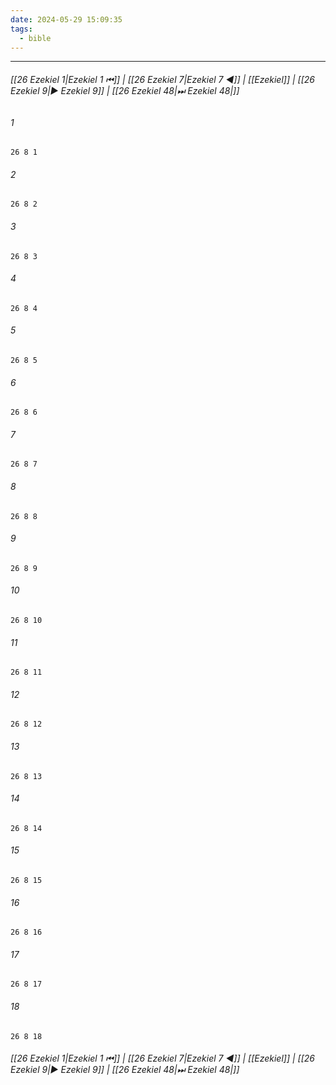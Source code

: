 ```yaml
---
date: 2024-05-29 15:09:35
tags:
  - bible
---
```

___

###### [[26 Ezekiel 1|Ezekiel 1 ⏮]] | [[26 Ezekiel 7|Ezekiel 7 ◀]] | [[Ezekiel]] | [[26 Ezekiel 9|▶ Ezekiel 9]] | [[26 Ezekiel 48|⏭ Ezekiel 48|]]

###### 1
``` verse
26 8 1 
```
###### 2
``` verse
26 8 2 
```
###### 3
``` verse
26 8 3 
```
###### 4
``` verse
26 8 4 
```
###### 5
``` verse
26 8 5 
```
###### 6
``` verse
26 8 6 
```
###### 7
``` verse
26 8 7 
```
###### 8
``` verse
26 8 8 
```
###### 9
``` verse
26 8 9 
```
###### 10
``` verse
26 8 10 
```
###### 11
``` verse
26 8 11 
```
###### 12
``` verse
26 8 12 
```
###### 13
``` verse
26 8 13 
```
###### 14
``` verse
26 8 14 
```
###### 15
``` verse
26 8 15 
```
###### 16
``` verse
26 8 16 
```
###### 17
``` verse
26 8 17 
```
###### 18
``` verse
26 8 18 
```

###### [[26 Ezekiel 1|Ezekiel 1 ⏮]] | [[26 Ezekiel 7|Ezekiel 7 ◀]] | [[Ezekiel]] | [[26 Ezekiel 9|▶ Ezekiel 9]] | [[26 Ezekiel 48|⏭ Ezekiel 48|]]


